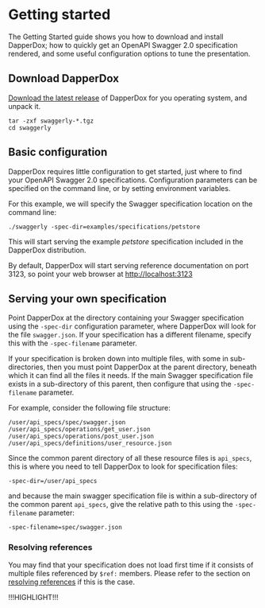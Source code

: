 # Getting started

The Getting Started guide shows you how to download and install DapperDox; how to quickly
get an OpenAPI Swagger 2.0 specification rendered, and some useful configuration options
to tune the presentation.

## Download DapperDox

[Download the latest release](/downloads/download) of DapperDox for you operating system, and unpack it.

```
tar -zxf swaggerly-*.tgz
cd swaggerly
```

## Basic configuration

DapperDox requires little configuration to get started, just where to find your OpenAPI Swagger 2.0
specifications. Configuration parameters can be specified on the command line, or by setting
environment variables.

For this example, we will specify the Swagger specification location on the command line:
```
./swaggerly -spec-dir=examples/specifications/petstore
```

This will start serving the example <em>petstore</em> specification included in the DapperDox distribution.

By default, DapperDox will start serving reference documentation on port 3123, so point your web browser at
[http://localhost:3123](http://localhost:3123)

## Serving your own specification

Point DapperDox at the directory containing your Swagger specification using the `-spec-dir` configuration parameter,
where DapperDox will look for the file `swagger.json`. If your specification has a different filename, specify
this with the `-spec-filename` parameter.

If your specification is broken down into multiple files, with some in sub-directories, then you must point
DapperDox at the parent directory, beneath which it can find all the files it needs. If the main Swagger
specification file exists in a sub-directory of this parent, then configure that using the `-spec-filename` parameter.

For example, consider the following file structure:

```
/user/api_specs/spec/swagger.json
/user/api_specs/operations/get_user.json
/user/api_specs/operations/post_user.json
/user/api_specs/definitions/user_resource.json
```

Since the common parent directory of all these resource files is `api_specs`, this is where you need to tell DapperDox
to look for specification files:
```
-spec-dir=/user/api_specs
```

and because the main swagger specification file is within a sub-directory of the common parent `api_specs`, give the
relative path to this using the `-spec-filename` parameter:
```
-spec-filename=spec/swagger.json
```

### Resolving references

You may find that your specification does not load first time if it consists of multiple files
referenced by `$ref:` members. Please refer to the section on [resolving references](/docs/spec-references) if this is the case.

!!!HIGHLIGHT!!!
